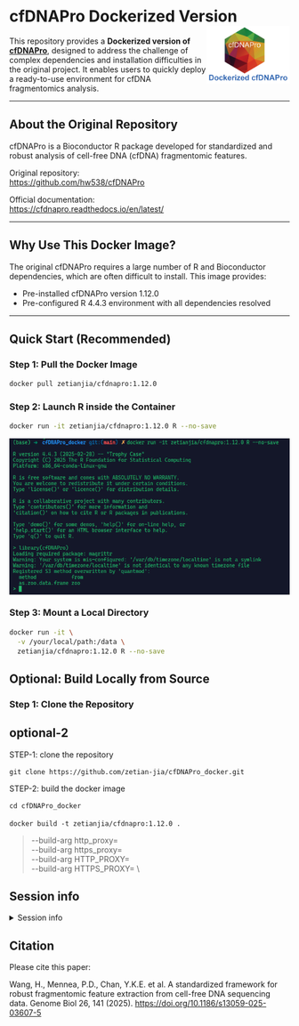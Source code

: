 # cfDNAPro Dockerized Version <img src="figures/cfdnaprologo.png" width="150" align="right">

This repository provides a **Dockerized version of [cfDNAPro](https://github.com/hw538/cfDNAPro)**, designed to address the challenge of complex dependencies and installation difficulties in the original project. It enables users to quickly deploy a ready-to-use environment for cfDNA fragmentomics analysis.

---

## About the Original Repository

cfDNAPro is a Bioconductor R package developed for standardized and robust analysis of cell-free DNA (cfDNA) fragmentomic features.

Original repository:  
https://github.com/hw538/cfDNAPro

Official documentation:  
https://cfdnapro.readthedocs.io/en/latest/

---

## Why Use This Docker Image?

The original cfDNAPro requires a large number of R and Bioconductor dependencies, which are often difficult to install. This image provides:

- Pre-installed cfDNAPro version 1.12.0
- Pre-configured R 4.4.3 environment with all dependencies resolved


---


## Quick Start (Recommended)

### Step 1: Pull the Docker Image

```bash
docker pull zetianjia/cfdnapro:1.12.0
```

### Step 2: Launch R inside the Container

```bash
docker run -it zetianjia/cfdnapro:1.12.0 R --no-save
```

<img src="figures/cfdnapro.R.png" width="600" align="center">

### Step 3: Mount a Local Directory

```bash
docker run -it \
  -v /your/local/path:/data \
  zetianjia/cfdnapro:1.12.0 R --no-save
```

## Optional: Build Locally from Source

### Step 1: Clone the Repository

## optional-2

STEP-1: clone the repository
```
git clone https://github.com/zetian-jia/cfDNAPro_docker.git
```

STEP-2: build the docker image
```
cd cfDNAPro_docker

docker build -t zetianjia/cfdnapro:1.12.0 .
```

>   --build-arg http_proxy= \
>  --build-arg https_proxy= \
>  --build-arg HTTP_PROXY= \
>  --build-arg HTTPS_PROXY= \


## Session info

<details>
  <summary>Session info</summary>
  <pre><code> 
Package	Version
BH	1.87.0-1
BSgenome	1.74.0
BSgenome.Hsapiens.NCBI.GRCh38	1.3.1000
BSgenome.Hsapiens.UCSC.hg19	1.4.3
BSgenome.Hsapiens.UCSC.hg38	1.4.5
Biobase	2.66.0
BiocGenerics	0.52.0
BiocIO	1.16.0
BiocParallel	1.40.0
Biostrings	2.74.0
DelayedArray	0.32.0
Deriv	4.1.6
Formula	1.2-5
GenomeInfoDb	1.42.0
GenomeInfoDbData	1.2.13
GenomicAlignments	1.42.0
GenomicRanges	1.58.0
IRanges	2.40.0
KernSmooth	2.23-26
MASS	7.3-64
Matrix	1.7-3
MatrixGenerics	1.18.0
MatrixModels	0.5-4
ModelMetrics	1.2.2.2
R6	2.6.1
RColorBrewer	1.1-3
RCurl	1.98-1.16
Rcpp	1.0.14
RcppArmadillo	14.4.2-1
RcppEigen	0.3.4.0.2
Rdpack	2.6.4
Rhtslib	3.2.0
Rsamtools	2.22.0
S4Arrays	1.6.0
S4Vectors	0.44.0
SQUAREM	2021.1
SparseArray	1.6.0
SparseM	1.84-2
SummarizedExperiment	1.36.0
TTR	0.24.4
UCSC.utils	1.2.0
XML	3.99-0.17
XVector	0.46.0
abind	1.4-5
askpass	1.2.1
backports	1.5.0
base	4.4.3
bitops	1.0-9
boot	1.3-31
broom	1.0.8
car	3.1-3
carData	3.0-5
caret	6.0-94
cfDNAPro	1.12.0
class	7.3-23
cli	3.6.5
clock	0.7.3
codetools	0.2-20
colorspace	2.1-1
compiler	4.4.3
conquer	1.3.3
corrplot	0.95
cowplot	1.1.3
cpp11	0.5.2
crayon	1.5.3
curl	6.2.2
data.table	1.17.6
datasets	4.4.3
diagram	1.6.5
digest	0.6.37
doBy	4.6.27
dplyr	1.1.4
e1071	1.7-16
ellipsis	0.3.2
fansi	1.0.6
farver	2.1.2
foreach	1.5.2
formatR	1.14
futile.logger	1.4.3
futile.options	1.0.1
future	1.58.0
future.apply	1.20.0
gbRd	0.4.12
generics	0.1.4
ggplot2	3.5.2
ggpubr	0.6.0
ggrepel	0.9.6
ggsci	3.2.0
ggsignif	0.6.4
globals	0.18.0
glue	1.8.0
gower	1.0.1
grDevices	4.4.3
graphics	4.4.3
grid	4.4.3
gridExtra	2.3
gtable	0.3.6
hardhat	1.4.1
httr	1.4.7
ipred	0.9-15
isoband	0.2.7
iterators	1.0.14
jsonlite	2.0.0
labeling	0.4.3
lambda.r	1.2.4
lattice	0.22-7
lava	1.8.1
lifecycle	1.0.4
listenv	0.9.1
lme4	1.1-37
lubridate	1.9.4
magrittr	2.0.3
matrixStats	1.5.0
methods	4.4.3
mgcv	1.9-3
microbenchmark	1.5.0
mime	0.13
minqa	1.2.8
modelr	0.1.11
munsell	0.5.1
nlme	3.1-168
nloptr	2.2.1
nnet	7.3-20
numDeriv	2016.8-1.1
openssl	2.3.3
pROC	1.18.5
parallel	4.4.3
parallelly	1.45.0
pbkrtest	0.5.4
pillar	1.10.2
pkgconfig	2.0.3
plyr	1.8.9
plyranges	1.26.0
polynom	1.4-1
prodlim	2025.04.28
progressr	0.15.1
proxy	0.4-27
purrr	1.0.4
quantmod	0.4.27
quantreg	6.00
rbibutils	2.3
recipes	1.3.1
reformulas	0.4.1
reshape2	1.4.4
restfulr	0.0.15
rjson	0.2.23
rlang	1.1.6
rpart	4.1.24
rstatix	0.7.2
rtracklayer	1.66.0
scales	1.4.0
shape	1.4.6.1
snow	0.4-4
sparsevctrs	0.3.4
splines	4.4.3
stats	4.4.3
stats4	4.4.3
stringi	1.8.7
stringr	1.5.1
survival	3.8-3
sys	3.4.3
tcltk	4.4.3
tibble	3.3.0
tidyr	1.3.1
tidyselect	1.2.1
timeDate	4041.110
timechange	0.3.0
tools	4.4.3
tzdb	0.5.0
utf8	1.2.6
utils	4.4.3
vctrs	0.6.5
viridisLite	0.4.2
withr	3.0.2
xml2	1.3.8
xts	0.14.1
yaml	2.3.10
zlibbioc	1.52.0
zoo	1.8-14
  </code></pre>
</details>





## Citation

Please cite this paper:

Wang, H., Mennea, P.D., Chan, Y.K.E. et al. A standardized framework for robust fragmentomic feature extraction from cell-free DNA sequencing data. Genome Biol 26, 141 (2025). https://doi.org/10.1186/s13059-025-03607-5

